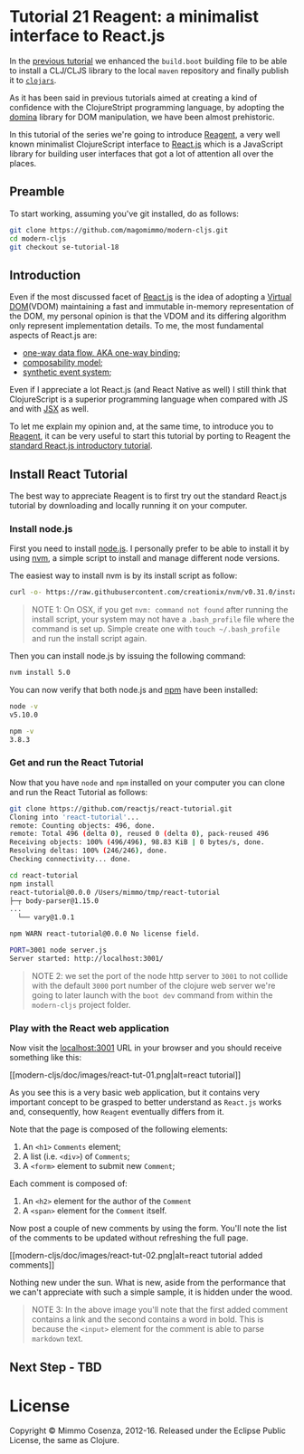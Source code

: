 # Tutorial 21 Reagent: a minimalist interface to React.js

In the [previous tutorial][1] we enhanced the `build.boot` building
file to be able to install a CLJ/CLJS library to the local `maven`
repository and finally publish it to
[`clojars`](https://clojars.org/).

As it has been said in previous tutorials aimed at creating a kind of
confidence with the ClojureStript programming language, by adopting
the [domina](https://github.com/levand/domina) library for DOM
manipulation, we have been almost prehistoric.

In this tutorial of the series we're going to introduce
[Reagent](http://reagent-project.github.io/), a very well known
minimalist ClojureScript interface to
[React.js](https://facebook.github.io/react/index.html) which is a
JavaScript library for building user interfaces that got a lot of
attention all over the places.

## Preamble

To start working, assuming you've git installed, do as follows:

```bash
git clone https://github.com/magomimmo/modern-cljs.git
cd modern-cljs
git checkout se-tutorial-18
```

## Introduction

Even if the most discussed facet of
[React.js](https://facebook.github.io/react/index.html) is the idea of
adopting a
[Virtual DOM](http://facebook.github.io/react/docs/working-with-the-browser.html#the-virtual-dom)(VDOM)
maintaining a fast and immutable in-memory representation of the DOM,
my personal opinion is that the VDOM and its differing algorithm only
represent implementation details. To me, the most fundamental aspects
of React.js are:

* [one-way data flow, AKA one-way binding](https://youtu.be/nYkdrAPrdcw?list=PLb0IAmt7-GS188xDYE-u1ShQmFFGbrk0v);
* [composability model](https://facebook.github.io/react/docs/multiple-components.html);
* [synthetic event system](http://facebook.github.io/react/docs/interactivity-and-dynamic-uis.html#event-handling-and-synthetic-events);

Even if I appreciate a lot React.js (and React Native as well) I still
think that ClojureScript is a superior programming language when
compared with JS and with
[JSX](http://facebook.github.io/react/docs/jsx-in-depth.html) as well.

To let me explain my opinion and, at the same time, to introduce you to [Reagent](http://reagent-project.github.io/), it can be very useful to start this tutorial by porting to Reagent the [standard React.js introductory tutorial](https://facebook.github.io/react/docs/tutorial.html).

## Install React Tutorial

The best way to appreciate Reagent is to first try out the standard
React.js tutorial by downloading and locally running it on your
computer.

### Install node.js

First you need to install [node.js](https://nodejs.org/en/). I
personally prefer to be able to install it by using
[nvm](https://github.com/creationix/nvm), a simple script to install
and manage different node versions.

The easiest way to install nvm is by its install script as follow:

```bash
curl -o- https://raw.githubusercontent.com/creationix/nvm/v0.31.0/install.sh | bash
```

> NOTE 1: On OSX, if you get `nvm: command not found` after running
> the install script, your system may not have a `.bash_profile` file
> where the command is set up. Simple create one with `touch
> ~/.bash_profile` and run the install script again.

Then you can install node.js by issuing the following command:

```bash
nvm install 5.0
```

You can now verify that both node.js and [npm]() have been installed:

```bash
node -v
v5.10.0
```

```bash
npm -v
3.8.3
```

### Get and run the React Tutorial

Now that you have `node` and `npm` installed on your computer you can
clone and run the React Tutorial as follows:

```bash
git clone https://github.com/reactjs/react-tutorial.git
Cloning into 'react-tutorial'...
remote: Counting objects: 496, done.
remote: Total 496 (delta 0), reused 0 (delta 0), pack-reused 496
Receiving objects: 100% (496/496), 98.83 KiB | 0 bytes/s, done.
Resolving deltas: 100% (246/246), done.
Checking connectivity... done.
```

```bash
cd react-tutorial
npm install
react-tutorial@0.0.0 /Users/mimmo/tmp/react-tutorial
├─┬ body-parser@1.15.0
...
  └── vary@1.0.1

npm WARN react-tutorial@0.0.0 No license field.
```

```bash
PORT=3001 node server.js
Server started: http://localhost:3001/
```

> NOTE 2: we set the port of the node http server to `3001` to not
> collide with the default `3000` port number of the clojure web
> server we're going to later launch with the `boot dev` command from
> within the `modern-cljs` project folder.

### Play with the React web application

Now visit the [localhost:3001](http://localhost:3001/) URL in your
browser and you should receive something like this:

[[modern-cljs/doc/images/react-tut-01.png|alt=react tutorial]]

As you see this is a very basic web application, but it contains very
important concept to be grasped to better understand as `React.js`
works and, consequently, how `Reagent` eventually differs from it.

Note that the page is composed of the following elements:

1. An `<h1>` `Comments` element;
1. A list (i.e. `<div>`) of `Comments`;
1. A `<form>` element to submit new `Comment`;

Each comment is composed of:

1. An `<h2>` element for the author of the `Comment`
1. A `<span>` element for the `Comment` itself. 

Now post a couple of new comments by using the form. You'll note the
list of the comments to be updated without refreshing the full
page.

[[modern-cljs/doc/images/react-tut-02.png|alt=react tutorial added comments]]

Nothing new under the sun. What is new, aside from the
performance that we can't appreciate with such a simple sample, it is hidden
under the wood.

> NOTE 3: In the above image you'll note that the first added comment
> contains a link and the second contains a word in bold. This is
> because the `<input>` element for the comment is able to parse
> `markdown` text.



## Next Step - TBD

# License

Copyright © Mimmo Cosenza, 2012-16. Released under the Eclipse Public
License, the same as Clojure.

[1]: https://github.com/magomimmo/modern-cljs/blob/master/doc/second-edition/tutorial-20.md
